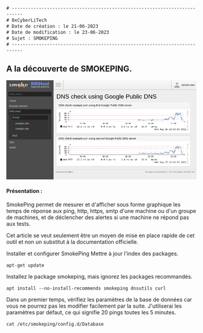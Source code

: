 ```
# --------------------------------------------------------------------------
# 0xCyberLiTech
# Date de création : le 21-06-2023
# Date de modification : le 23-06-2023
# Sujet : SMOKEPING
# --------------------------------------------------------------------------
```
## A la découverte de SMOKEPING.

![Nagios](./images/smokeping.png)

#### Présentation :

SmokePing permet de mesurer et d'afficher sous forme graphique les temps de réponse aux ping, http, https,
smtp d'une machine ou d'un groupe de machines, et de déclencher des alertes si une machine ne répond pas
aux tests.

Cet article se veut seulement être un moyen de mise en place rapide de cet outil et non un substitut à la
documentation officielle.

Installer et configurer SmokePing
Mettre à jour l'index des packages.
```
apt-get update
```
Installez le package smokeping, mais ignorez les packages recommandés.
```
apt install --no-install-recommends smokeping dnsutils curl
```
Dans un premier temps, vérifiez les paramètres de la base de données car vous ne pourrez pas les modifier facilement par la suite. 
J'utiliserai les paramètres par défaut, ce qui signifie 20 pings toutes les 5 minutes.
```
cat /etc/smokeping/config.d/Database
```




